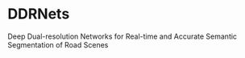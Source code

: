 # DDRNets
Deep Dual-resolution Networks for Real-time and Accurate Semantic Segmentation of Road Scenes
